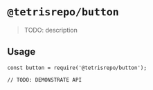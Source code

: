 # `@tetrisrepo/button`

> TODO: description

## Usage

```
const button = require('@tetrisrepo/button');

// TODO: DEMONSTRATE API
```
